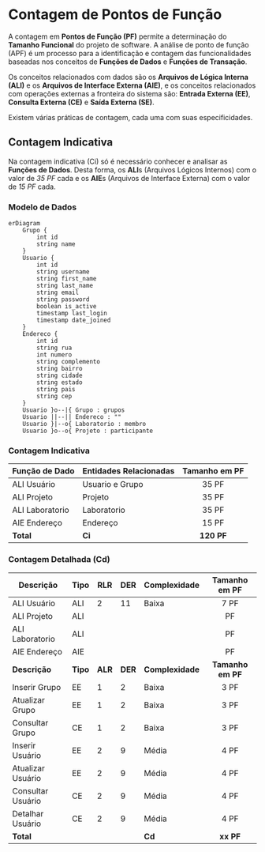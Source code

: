 # Contagem de Pontos de Função

A contagem em **Pontos de Função (PF)** permite a determinação do **Tamanho Funcional** do projeto de software.
A análise de ponto de função (APF) é um processo para a identificação e contagem das funcionalidades baseadas nos conceitos 
de **Funções de Dados** e **Funções de Transação**. 

Os conceitos relacionados com dados são os **Arquivos de Lógica Interna (ALI)** e os **Arquivos de Interface Externa (AIE)**, 
e os conceitos relacionados com operações externas a fronteira do sistema são: 
**Entrada Externa (EE)**, **Consulta Externa (CE)** e **Saída Externa (SE)**.

Existem várias práticas de contagem, cada uma com suas especificidades.

## Contagem Indicativa

Na contagem indicativa (Ci) só é necessário conhecer e analisar as **Funções de Dados**. Desta forma, 
os **ALI**s (Arquivos Lógicos Internos) com o valor de *35 PF* cada e os **AIE**s (Arquivos de Interface Externa) com o valor de *15 PF* cada.

### Modelo de Dados 

```mermaid
erDiagram
    Grupo {
        int id
        string name
    }
    Usuario {
        int id
        string username
        string first_name
        string last_name
        string email
        string password
        boolean is_active
        timestamp last_login
        timestamp date_joined
    }
    Endereco {
        int id
        string rua
        int numero
        string complemento
        string bairro
        string cidade
        string estado
        string pais
        string cep
    }
    Usuario }o--|{ Grupo : grupos
    Usuario ||--|| Endereco : ""
    Usuario }|--o{ Laboratorio : membro
    Usuario }o--o{ Projeto : participante
```

### Contagem Indicativa

| Função de Dado  | Entidades Relacionadas | Tamanho em PF |
| --------------- | ---------------------- | :-----------: |
| ALI Usuário     | Usuario e Grupo        | 35 PF         |
| ALI Projeto     | Projeto                | 35 PF         |
| ALI Laboratorio | Laboratorio            | 35 PF         |
| AIE Endereço    | Endereço               | 15 PF         |
| **Total**       | **Ci**                 | **120 PF**    |

### Contagem Detalhada (Cd)

|     Descrição      |   Tipo   |   RLR   |   DER   |   Complexidade   |   Tamanho em PF   |
| ------------------ | -------- | ------- | ------- | ---------------- | :---------------: |
|  ALI Usuário       |   ALI    |    2    |    11   |       Baixa      | 7 PF              |
|  ALI Projeto       |   ALI    |         |         |                  |  PF               |
|  ALI Laboratorio   |   ALI    |         |         |                  |  PF               |
|  AIE Endereço      |   AIE    |         |         |                  |  PF               |
|  **Descrição**     | **Tipo** | **ALR** | **DER** | **Complexidade** | **Tamanho em PF** |
|  Inserir Grupo     |    EE    |    1    |    2    |      Baixa       | 3 PF              |
|  Atualizar Grupo   |    EE    |    1    |    2    |      Baixa       | 3 PF              |
|  Consultar Grupo   |    CE    |    1    |    2    |      Baixa       | 3 PF              |
|  Inserir Usuário   |    EE    |    2    |    9    |      Média       | 4 PF              |
|  Atualizar Usuário |    EE    |    2    |    9    |      Média       | 4 PF              |
|  Consultar Usuário |    CE    |    2    |    9    |      Média       | 4 PF              |
|  Detalhar Usuário  |    CE    |    2    |    9    |      Média       | 4 PF              |
|   **Total**        |          |         |         |     **Cd**       | **xx PF**         |


